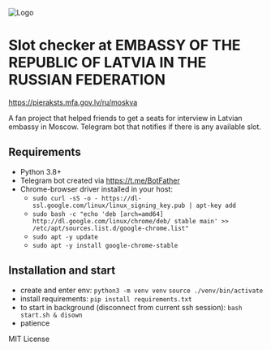 ![Logo](https://pieraksts.mfa.gov.lv/img/coat-of-arms-LR.png)

# Slot checker at EMBASSY OF THE REPUBLIC OF LATVIA IN THE RUSSIAN FEDERATION
https://pieraksts.mfa.gov.lv/ru/moskva

A fan project that helped friends to get a seats for interview in Latvian embassy in Moscow.
Telegram bot that notifies if there is any available slot.

## Requirements
- Python 3.8+
- Telegram bot created via https://t.me/BotFather
- Chrome-browser driver installed in your host:
   - `sudo curl -sS -o - https://dl-ssl.google.com/linux/linux_signing_key.pub | apt-key add`
   - `sudo bash -c "echo 'deb [arch=amd64] http://dl.google.com/linux/chrome/deb/ stable main' >> /etc/apt/sources.list.d/google-chrome.list"`
   - `sudo apt -y update`
   - `sudo apt -y install google-chrome-stable`

## Installation and start
- create and enter env: `python3 -m venv venv` `source ./venv/bin/activate`
- install requirements: `pip install requirements.txt`
- to start in background (disconnect from current ssh session): `bash start.sh & disown`
- patience

MIT License

